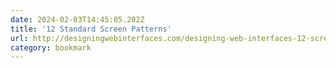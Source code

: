 ```yaml
---
date: 2024-02-03T14:45:05.202Z
title: '12 Standard Screen Patterns'
url: http://designingwebinterfaces.com/designing-web-interfaces-12-screen-patterns
category: bookmark
---
```

